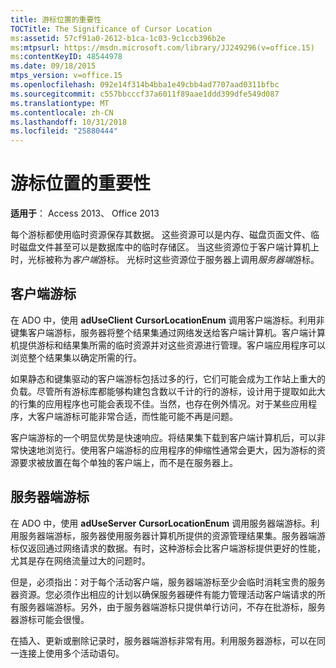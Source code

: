 ```yaml
---
title: 游标位置的重要性
TOCTitle: The Significance of Cursor Location
ms:assetid: 57cf91a0-2612-b1ca-1c03-9c1ccb396b2e
ms:mtpsurl: https://msdn.microsoft.com/library/JJ249296(v=office.15)
ms:contentKeyID: 48544978
ms.date: 09/18/2015
mtps_version: v=office.15
ms.openlocfilehash: 092e14f314b4bba1e49cbb4ad7707aad0311bfbc
ms.sourcegitcommit: c557bbcccf37a6011f89aae1ddd399dfe549d087
ms.translationtype: MT
ms.contentlocale: zh-CN
ms.lasthandoff: 10/31/2018
ms.locfileid: "25880444"
---
```

# <a name="the-significance-of-cursor-location"></a>游标位置的重要性


**适用于**： Access 2013、 Office 2013

每个游标都使用临时资源保存其数据。 这些资源可以是内存、磁盘页面文件、临时磁盘文件甚至可以是数据库中的临时存储区。 当这些资源位于客户端计算机上时，光标被称为*客户端*游标。 光标时这些资源位于服务器上调用*服务器端*游标。

## <a name="client-side-cursors"></a>客户端游标

在 ADO 中，使用 **adUseClient** **CursorLocationEnum** 调用客户端游标。利用非键集客户端游标，服务器将整个结果集通过网络发送给客户端计算机。客户端计算机提供游标和结果集所需的临时资源并对这些资源进行管理。客户端应用程序可以浏览整个结果集以确定所需的行。

如果静态和键集驱动的客户端游标包括过多的行，它们可能会成为工作站上重大的负载。尽管所有游标库都能够构建包含数以千计的行的游标，设计用于提取如此大的行集的应用程序也可能会表现不佳。当然，也存在例外情况。对于某些应用程序，大客户端游标可能非常合适，而性能可能不再是问题。

客户端游标的一个明显优势是快速响应。将结果集下载到客户端计算机后，可以非常快速地浏览行。使用客户端游标的应用程序的伸缩性通常会更大，因为游标的资源要求被放置在每个单独的客户端上，而不是在服务器上。

## <a name="server-side-cursors"></a>服务器端游标

在 ADO 中，使用 **adUseServer** **CursorLocationEnum** 调用服务器端游标。利用服务器端游标，服务器使用服务器计算机所提供的资源管理结果集。服务器端游标仅返回通过网络请求的数据。有时，这种游标会比客户端游标提供更好的性能，尤其是存在网络流量过大的问题时。

但是，必须指出：对于每个活动客户端，服务器端游标至少会临时消耗宝贵的服务器资源。您必须作出相应的计划以确保服务器硬件有能力管理活动客户端请求的所有服务器端游标。另外，由于服务器端游标只提供单行访问，不存在批游标，服务器游标可能会很慢。

在插入、更新或删除记录时，服务器端游标非常有用。利用服务器游标，可以在同一连接上使用多个活动语句。

